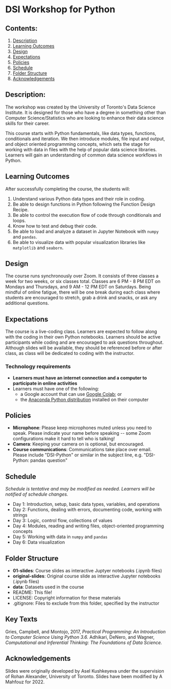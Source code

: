 # DSI Workshop for Python



## Contents:
1. [Description](https://github.com/amfz/dsi-python-workshop#description)
2. [Learning Outcomes](https://github.com/amfz/dsi-python-workshop#learning-outcomes)
3. [Design](https://github.com/amfz/dsi-python-workshop#design)
4. [Expectations](https://github.com/amfz/dsi-python-workshop#expectations)
5. [Policies](https://github.com/amfz/dsi-python-workshop#policies)
6. [Schedule](https://github.com/amfz/dsi-python-workshop#schedule)
7. [Folder Structure](https://github.com/amfz/dsi-python-workshop#folder-structure)
8. [Acknowledgements](https://github.com/amfz/dsi-python-workshop#acknowledgements)

## Description:
The workshop was created by the University of Toronto's Data Science Institute. It is designed for those who have a degree in something other than Computer Science/Statistics who are looking to enhance their data science skills for their career.

This course starts with Python fundamentals, like data types, functions, conditionals and iteration. We then introduce modules, file input and output, and object oriented programming concepts, which sets the stage for working with data in files with the help of popular data science libraries. Learners will gain an understanding of common data science workflows in Python. 

## Learning Outcomes
After successfully completing the course, the students will:
1. Understand various Python data types and their role in coding.
2. Be able to design functions in Python following the Function Design Recipe.
3. Be able to control the execution flow of code through conditionals and loops.
4. Know how to test and debug their code.
5. Be able to load and analyze a dataset in Jupyter Notebook with `numpy` and `pandas`.
6. Be able to visualize data with popular visualization libraries like `matplotlib` and `seaborn`.

## Design
The course runs synchronously over Zoom. It consists of three classes a week for two weeks, or six classes total. Classes are 6 PM - 8 PM EDT on Mondays and Thursdays, and 9 AM - 12 PM EDT on Saturdays. Being mindful of online fatigue, there will be one break during each class where students are encouraged to stretch, grab a drink and snacks, or ask any additional questions.

## Expectations
The course is a live-coding class. Learners are expected to follow along with the coding in their own Python notebooks. Learners should be active participants while coding and are encouraged to ask questions throughout. Although slides will be available, they should be referenced before or after class, as class will be dedicated to coding with the instructor.

### Technology requirements
* **Learners must have an internet connection and a computer to participate in online activities**
* Learners must have one of the following:
  * a Google account that can use [Google Colab](https://colab.research.google.com/); or
  * the [Anaconda Python distribution](https://www.anaconda.com/products/distribution) installed on their computer

## Policies
* **Microphone**: Please keep microphones muted unless you need to speak. Please indicate your name before speaking -- some Zoom configurations make it hard to tell who is talking!
* **Camera**: Keeping your camera on is optional, but encouraged.
* **Course communications**: Communications take place over email. Please include "DSI-Python" or similar in the subject line, e.g. "DSI-Python: pandas question"

## Schedule
*Schedule is tentative and may be modified as needed. Learners will be notified of schedule changes.*

* Day 1: Introduction, setup, basic data types, variables, and operations
* Day 2: Functions, dealing with errors, documenting code, working with strings
* Day 3: Logic, control flow, collections of values
* Day 4: Modules, reading and writing files, object-oriented programming concepts
* Day 5: Working with data in `numpy` and `pandas`
* Day 6: Data visualization

## Folder Structure
* **01-slides**: Course slides as interactive Juptyer notebooks (.ipynb files)
* **original-slides**: Original course slide as interactive Jupyter notebooks (.ipynb files)
* **data**: Datasets used in the course
* README: This file!
* LICENSE: Copyright information for these materials
* .gitignore: Files to exclude from this folder, specified by the instructor

## Key Texts
Gries, Campbell, and Montojo, 2017, _Practical Programming: An Introduction to Computer Science Using Python 3.6._
Adhikari, DeNero, and Wagner, _Computational and Inferential Thinking: The Foundations of Data Science._

## Acknowledgements
Slides were originally developed by Asel Kushkeyeva under the supervision of Rohan Alexander, University of Toronto. Slides have been modified by A Mahfouz for 2022.
